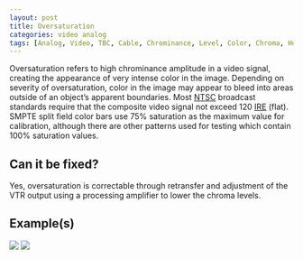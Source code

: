 ```yaml
---
layout: post
title: Oversaturation
categories: video analog
tags: [Analog, Video, TBC, Cable, Chrominance, Level, Color, Chroma, Hue, Operator Error, Tape Error, Time Base Corrector]
---
```


Oversaturation refers to high chrominance amplitude in a video signal, creating the appearance of very intense color in the image. Depending on severity of oversaturation, color in the image may appear to bleed into areas outside of an object’s apparent boundaries. Most [NTSC](http://en.wikipedia.org/wiki/NTSC) broadcast standards require that the composite video signal not exceed 120 [IRE](http://en.wikipedia.org/wiki/IRE_(unit)) (flat). SMPTE split field color bars use 75% saturation as the maximum value for calibration, although there are other patterns used for testing which contain 100% saturation values.

## Can it be fixed?

Yes, oversaturation is correctable through retransfer and adjustment of the VTR output using a  processing amplifier to lower the chroma levels.

## Example(s)

<img src="{{ site.baseurl }}/images/Oversaturated_Flat.jpg">
<img src="{{ site.baseurl }}/images/OversaturatedFixed_Flat.jpg">
